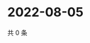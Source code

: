 # 2022-08-05

共 0 条

<!-- BEGIN WEIBO -->
<!-- 最后更新时间 Fri Aug 05 2022 13:23:44 GMT+0800 (China Standard Time) -->

<!-- END WEIBO -->
